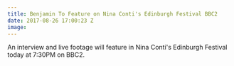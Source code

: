 ```yaml
---
title: Benjamin To Feature on Nina Conti's Edinburgh Festival BBC2
date: 2017-08-26 17:00:23 Z
image: 
---
```


An interview and live footage will feature in Nina Conti's Edinburgh Festival today at 7:30PM on BBC2.
